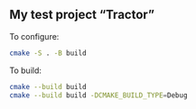 ## My test project “Tractor”
To configure:

```bash
cmake -S . -B build
```


To build:

```bash
cmake --build build
cmake --build build -DCMAKE_BUILD_TYPE=Debug
```